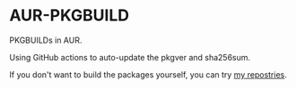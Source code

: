 # AUR-PKGBUILD
PKGBUILDs in AUR.

Using GitHub actions to auto-update the pkgver and sha256sum.

If you don't want to build the packages yourself, you can try [my repostries](https://github.com/Sving1024/arch-repo).